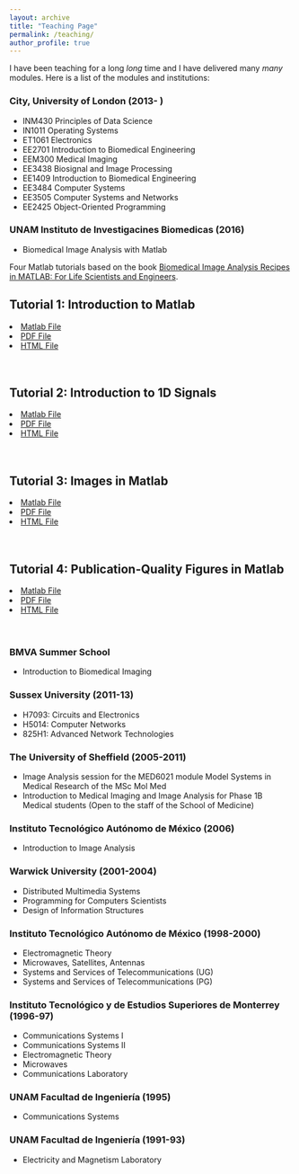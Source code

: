 ```yaml
---
layout: archive
title: "Teaching Page"
permalink: /teaching/
author_profile: true
---
```


I have been teaching for a long *long* time and I have delivered many *many* modules. Here is a list of the modules and institutions:

<h3>City, University of London (2013- )</h3>

 * INM430   Principles of Data Science
 * IN1011   Operating Systems
 * ET1061   Electronics
 * EE2701   Introduction to Biomedical Engineering
 * EEM300   Medical Imaging
 * EE3438 	Biosignal and Image Processing
 * EE1409   Introduction to Biomedical Engineering
 * EE3484 	Computer Systems
 * EE3505 	Computer Systems and Networks
 * EE2425  	Object-Oriented Programming

 <h3>UNAM Instituto de Investigacines Biomedicas (2016)</h3>

* Biomedical Image Analysis with Matlab  


<p>Four Matlab tutorials based on the book <a href="https://bcs.wiley.com/he-bcs/Books?action=index&bcsId=9651&itemId=1118657551">
Biomedical Image Analysis Recipes in MATLAB: For Life Scientists and Engineers</a>.</p>

<h2> Tutorial 1: Introduction to Matlab</h2>
<li><a href="http://www.staff.city.ac.uk/~sbbk034/tutorials/Tutorial_IntroductionToMatlab.m"> Matlab File </a></li>
<li><a href="http://www.staff.city.ac.uk/~sbbk034/tutorials/Tutorial_IntroductionToMatlab.pdf"> PDF File </a></li>
<li><a href="http://www.staff.city.ac.uk/~sbbk034/tutorials/Tutorial_IntroductionToMatlab.html"> HTML File </a></li>
<br><br>



<h2> Tutorial 2: Introduction to 1D Signals</h2>
<li><a href="http://www.staff.city.ac.uk/~sbbk034/tutorials/Tutorial_1D_SignalsInMatlab.m"> Matlab File </a></li>
<li><a href="http://www.staff.city.ac.uk/~sbbk034/tutorials/Tutorial_1D_SignalsInMatlab.pdf"> PDF File </a></li>
<li><a href="http://www.staff.city.ac.uk/~sbbk034/tutorials/Tutorial_1D_SignalsInMatlab.html"> HTML File </a></li>
<br><br>

<h2> Tutorial 3: Images in Matlab</h2>
<li><a href="http://www.staff.city.ac.uk/~sbbk034/tutorials/Tutorial_ImagesInMatlab.m"> Matlab File </a></li>
<li><a href="http://www.staff.city.ac.uk/~sbbk034/tutorials/Tutorial_ImagesInMatlab.pdf"> PDF File </a></li>
<li><a href="http://www.staff.city.ac.uk/~sbbk034/tutorials/Tutorial_ImagesInMatlab.html"> HTML File </a></li>
<br><br>


<h2> Tutorial 4: Publication-Quality Figures in Matlab </h2>
<li><a href="http://www.staff.city.ac.uk/~sbbk034/tutorials/Tutorial_PublicationQualityFigures.m"> Matlab File </a></li>
<li><a href="http://www.staff.city.ac.uk/~sbbk034/tutorials/Tutorial_PublicationQualityFigures.pdf"> PDF File </a></li>
<li><a href="http://www.staff.city.ac.uk/~sbbk034/tutorials/Tutorial_PublicationQualityFigures.html"> HTML File </a></li>
<br><br>



<h3>BMVA Summer School</h3>

* Introduction to Biomedical Imaging

<h3>Sussex University (2011-13)</h3>

 *  H7093: Circuits and Electronics
 *  H5014: Computer Networks
 *  825H1: Advanced Network Technologies

<h3>The University of Sheffield (2005-2011)</h3>

 * Image Analysis session for the MED6021 module Model Systems in Medical Research of the MSc Mol Med
 * Introduction to Medical Imaging and Image Analysis for Phase 1B Medical students (Open to the staff of the School of Medicine)

<h3> Instituto Tecnológico Autónomo de México (2006)</h3>

 *   Introduction to Image Analysis

<h3>Warwick University (2001-2004)</h3>

 *  Distributed Multimedia Systems
 *  Programming for Computers Scientists
 *  Design of Information Structures


<h3>Instituto Tecnológico Autónomo de México (1998-2000)</h3>

 *  Electromagnetic Theory
 *  Microwaves, Satellites, Antennas
 *  Systems and Services of Telecommunications (UG)
 *  Systems and Services of Telecommunications (PG)



<h3>Instituto Tecnológico y de Estudios Superiores de Monterrey (1996-97)</h3>

 *    Communications Systems I
 *    Communications Systems II
 *    Electromagnetic Theory
 *    Microwaves
 *    Communications Laboratory

 <h3>UNAM Facultad de Ingeniería (1995)</h3>

  *    Communications Systems

<h3>UNAM Facultad de Ingeniería (1991-93)</h3>

 *    Electricity and Magnetism Laboratory
